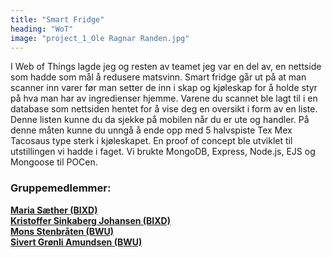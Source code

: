 ```yaml
---
title: "Smart Fridge"
heading: "WoT"
image: "project_1_Ole Ragnar Randen.jpg"
---
```


I Web of Things lagde jeg og resten av teamet jeg var en del av, en nettside som hadde som mål å redusere matsvinn. Smart fridge går ut på at man scanner inn varer før man setter de inn i skap og kjøleskap for å holde styr på hva man har av ingredienser hjemme. Varene du scannet ble lagt til i en database som nettsiden hentet for å vise deg en oversikt i form av en liste. Denne listen kunne du da sjekke på mobilen når du er ute og handler. På denne måten kunne du unngå å ende opp med 5 halvspiste Tex Mex Tacosaus type sterk i kjøleskapet. En proof of concept ble utviklet til utstillingen vi hadde i faget. Vi brukte MongoDB, Express, Node.js, EJS og Mongoose til POCen.

### Gruppemedlemmer: 
[**Maria Sæther (BIXD)**]( https://avgangsutstilling.no/bixd/masae) <br/>
[**Kristoffer Sinkaberg Johansen (BIXD)**]( https://avgangsutstilling.no/bixd/krsjo) <br/>
[**Mons Stenbråten (BWU)**]( https://avgangsutstilling.no/bwu/monsst) <br/>
[**Sivert Grønli Amundsen (BWU)**]( https://avgangsutstilling.no/bwu/siverga)
